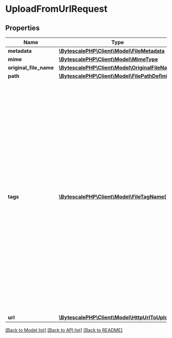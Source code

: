 # UploadFromUrlRequest

## Properties

| Name                   | Type                                                                       | Description                                                                                                                                                                                                                                                                                                                            | Notes      |
| ---------------------- | -------------------------------------------------------------------------- | -------------------------------------------------------------------------------------------------------------------------------------------------------------------------------------------------------------------------------------------------------------------------------------------------------------------------------------- | ---------- |
| **metadata**           | [**\BytescalePHP\Client\Model\FileMetadata**](FileMetadata.md)             |                                                                                                                                                                                                                                                                                                                                        | [optional] |
| **mime**               | [**\BytescalePHP\Client\Model\MimeType**](MimeType.md)                     |                                                                                                                                                                                                                                                                                                                                        | [optional] |
| **original_file_name** | [**\BytescalePHP\Client\Model\OriginalFileName**](OriginalFileName.md)     |                                                                                                                                                                                                                                                                                                                                        | [optional] |
| **path**               | [**\BytescalePHP\Client\Model\FilePathDefinition**](FilePathDefinition.md) |                                                                                                                                                                                                                                                                                                                                        | [optional] |
| **tags**               | [**\BytescalePHP\Client\Model\FileTagName[]**](FileTagName.md)             | The file tags to store against the file. When you associate file tags with a file, Bytescale checks which rules match the tags (if any) and applies those rules to the upload request: Rules can include max file size checks, traffic limit checks, rate limit checks, and so forth. These are configured in the Bytescale Dashboard. | [optional] |
| **url**                | [**\BytescalePHP\Client\Model\HttpUrlToUpload**](HttpUrlToUpload.md)       |                                                                                                                                                                                                                                                                                                                                        |

[[Back to Model list]](../../README.md#documentation-for-models) [[Back to API list]](../../README.md#documentation-for-api-endpoints) [[Back to README]](../../README.md)
